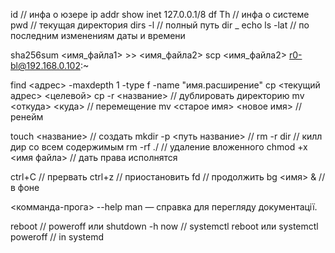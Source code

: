 id // инфа о юзере
	ip addr show
		inet 127.0.0.1/8
df Th // инфа о системе
pwd // текущая директория
dirs -l // полный путь
dir _ echo
ls -lat // по последним изменениям даты и времени

sha256sum <имя_файла1> >>  <имя_файла2>
scp <имя_файла2> r0-bl@192.168.0.102:~

find <адрес> -maxdepth 1 -type f -name "имя.расширение"
cp <текущий адрес> <целевой>
cp -r <название> // дублировать директорию
mv <откуда> <куда> // перемещение
mv <старое имя> <новое имя> // ренейм

touch <название> // создать
mkdir -p <путь название> //
rm -r dir // килл дир со всем содержимым
rm -rf ./ // удаление вложенного
chmod +x <имя файла> // дать права исполнятся

ctrl+C // прервать
ctrl+z // приостановить
fd // продолжить
bg <имя> & // в фоне

<комманда-прога> --help 
man — справка для перегляду документації.

reboot //
poweroff или shutdown -h now //
systemctl reboot или systemctl poweroff // in systemd
